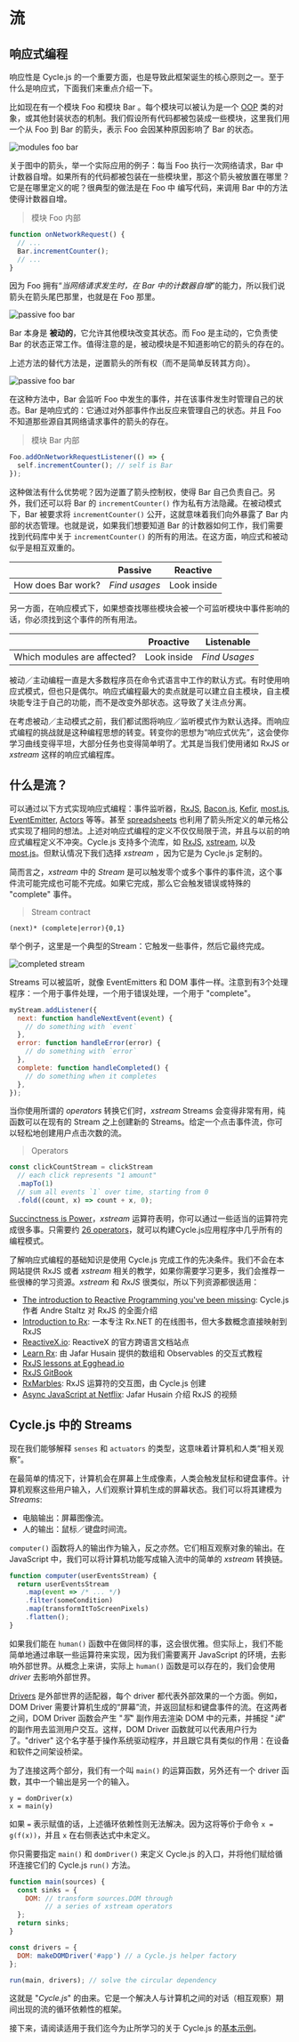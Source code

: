 # 流

## 响应式编程

响应性是 Cycle.js 的一个重要方面，也是导致此框架诞生的核心原则之一。至于什么是响应式，下面我们来重点介绍一下。

比如现在有一个模块 Foo 和模块 Bar 。每个模块可以被认为是一个 [OOP](https://en.wikipedia.org/wiki/Object-oriented_programming) 类的对象，或其他封装状态的机制。我们假设所有代码都被包装成一些模块，这里我们用一个从 Foo 到 Bar 的箭头，表示 Foo 会因某种原因影响了 Bar 的状态。

![modules foo bar](img/modules-foo-bar.svg)

关于图中的箭头，举一个实际应用的例子：每当 Foo 执行一次网络请求，Bar 中计数器自增。如果所有的代码都被包装在一些模块里，那这个箭头被放置在哪里？它是在哪里定义的呢？很典型的做法是在 Foo 中 编写代码，来调用 Bar 中的方法使得计数器自增。

> 模块 Foo 内部

```javascript
function onNetworkRequest() {
  // ...
  Bar.incrementCounter();
  // ...
}
```

因为 Foo 拥有“*当网络请求发生时，在 Bar 中的计数器自增*”的能力，所以我们说箭头在箭头尾巴那里，也就是在 Foo 那里。

![passive foo bar](img/passive-foo-bar.svg)

Bar 本身是 **被动的**，它允许其他模块改变其状态。而 Foo 是主动的，它负责使 Bar 的状态正常工作。值得注意的是，被动模块是不知道影响它的箭头的存在的。

上述方法的替代方法是，逆置箭头的所有权（而不是简单反转其方向）。

![passive foo bar](img/reactive-foo-bar.svg)

在这种方法中，Bar 会监听 Foo 中发生的事件，并在该事件发生时管理自己的状态。Bar 是响应式的：它通过对外部事件作出反应来管理自己的状态。并且 Foo 不知道那些源自其网络请求事件的箭头的存在。

> 模块 Bar 内部

```javascript
Foo.addOnNetworkRequestListener(() => {
  self.incrementCounter(); // self is Bar
});
```

这种做法有什么优势呢？因为逆置了箭头控制权，使得 Bar 自己负责自己。另外，我们还可以将 Bar 的 `incrementCounter()` 作为私有方法隐藏。在被动模式下，Bar 被要求将 `incrementCounter()` 公开，这就意味着我们向外暴露了 Bar 内部的状态管理。也就是说，如果我们想要知道 Bar 的计数器如何工作，我们需要找到代码库中关于 `incrementCounter()` 的所有的用法。在这方面，响应式和被动似乎是相互双重的。

|                       | Passive                 | Reactive      |
|-----------------------|-------------------------|---------------|
| How does Bar work?    | *Find usages*           | Look inside   |

另一方面，在响应模式下，如果想查找哪些模块会被一个可监听模块中事件影响的话，你必须找到这个事件的所有用法。

|                             | Proactive               | Listenable    |
|-----------------------------|-------------------------|---------------|
| Which modules are affected? | Look inside             | *Find Usages* |

被动／主动编程一直是大多数程序员在命令式语言中工作的默认方式。有时使用响应式模式，但也只是偶尔。响应式编程最大的卖点就是可以建立自主模块，自主模块能专注于自己的功能，而不是改变外部状态。这导致了关注点分离。

在考虑被动／主动模式之前，我们都试图将响应／监听模式作为默认选择。而响应式编程的挑战就是这种编程思想的转变。转变你的思想为“响应式优先”，这会使你学习曲线变得平坦，大部分任务也变得简单明了。尤其是当我们使用诸如 RxJS or *xstream* 这样的响应式编程库。

## 什么是流？

可以通过以下方式实现响应式编程：事件监听器，[RxJS](http://reactivex.io/rxjs), [Bacon.js](http://baconjs.github.io/), [Kefir](https://rpominov.github.io/kefir/), [most.js](https://github.com/cujojs/most), [EventEmitter](https://nodejs.org/api/events.html), [Actors](https://en.wikipedia.org/wiki/Actor_model) 等等。甚至 [spreadsheets](https://en.wikipedia.org/wiki/Reactive_programming) 也利用了箭头所定义的单元格公式实现了相同的想法。上述对响应式编程的定义不仅仅局限于流，并且与以前的响应式编程定义不冲突。Cycle.js 支持多个流库，如 [RxJS](http://reactivex.io/rxjs), [xstream](http://staltz.com/xstream), 以及 [most.js](https://github.com/cujojs/most)。但默认情况下我们选择 *xstream* ，因为它是为 Cycle.js 定制的。

简而言之，*xstream* 中的 *Stream* 是可以触发零个或多个事件的事件流，这个事件流可能完成也可能不完成。如果它完成，那么它会触发错误或特殊的 "complete" 事件。

> Stream contract

```
(next)* (complete|error){0,1}
```

举个例子，这里是一个典型的Stream：它触发一些事件，然后它最终完成。

![completed stream](img/completed-stream.svg)

Streams 可以被监听，就像 EventEmitters 和 DOM 事件一样。注意到有3个处理程序：一个用于事件处理，一个用于错误处理，一个用于 "complete"。

```javascript
myStream.addListener({
  next: function handleNextEvent(event) {
    // do something with `event`
  },
  error: function handleError(error) {
    // do something with `error`
  },
  complete: function handleCompleted() {
    // do something when it completes
  },
});
```

当你使用所谓的 *operators* 转换它们时，*xstream* Streams 会变得非常有用，纯函数可以在现有的 Stream 之上创建新的 Streams。给定一个点击事件流，你可以轻松地创建用户点击次数的流。

> Operators

```javascript
const clickCountStream = clickStream
  // each click represents "1 amount"
  .mapTo(1)
  // sum all events `1` over time, starting from 0
  .fold((count, x) => count + x, 0);
```

[Succinctness is Power](http://www.paulgraham.com/power.html)，*xstream* 运算符表明，你可以通过一些适当的运算符完成很多事。只需要约 [26 operators](https://github.com/staltz/xstream#methods-and-operators)，就可以构建Cycle.js应用程序中几乎所有的编程模式。

了解响应式编程的基础知识是使用 Cycle.js 完成工作的先决条件。我们不会在本网站提供 RxJS 或者 *xstream* 相关的教学，如果你需要学习更多，我们会推荐一些很棒的学习资源。*xstream* 和 *RxJS* 很类似，所以下列资源都很适用：

- [The introduction to Reactive Programming you've been missing](https://gist.github.com/staltz/868e7e9bc2a7b8c1f754): Cycle.js 作者 Andre Staltz 对 RxJS 的全面介绍
- [Introduction to Rx](http://introtorx.com/): 一本专注 Rx.NET 的在线图书，但大多数概念直接映射到RxJS
- [ReactiveX.io](http://reactivex.io/): ReactiveX 的官方跨语言文档站点
- [Learn Rx](http://reactivex.io/learnrx/): 由 Jafar Husain 提供的数组和 Observables 的交互式教程
- [RxJS lessons at Egghead.io](https://egghead.io/technologies/rx)
- [RxJS GitBook](http://xgrommx.github.io/rx-book/)
- [RxMarbles](http://rxmarbles.com/): RxJS 运算符的交互图，由 Cycle.js 创建
- [Async JavaScript at Netflix](https://www.youtube.com/watch?v=XRYN2xt11Ek): Jafar Husain 介绍 RxJS 的视频

## Cycle.js 中的 Streams

现在我们能够解释 `senses` 和 `actuators` 的类型，这意味着计算机和人类“相关观察”。

在最简单的情况下，计算机会在屏幕上生成像素，人类会触发鼠标和键盘事件。计算机观察这些用户输入，人们观察计算机生成的屏幕状态。我们可以将其建模为 *Streams*:

- 电脑输出：屏幕图像流。
- 人的输出：鼠标／键盘时间流。

`computer()` 函数将人的输出作为输入，反之亦然。它们相互观察对象的输出。在 JavaScript 中，我们可以将计算机功能写成输入流中的简单的 *xstream* 转换链。

```javascript
function computer(userEventsStream) {
  return userEventsStream
    .map(event => /* ... */)
    .filter(someCondition)
    .map(transformItToScreenPixels)
    .flatten();
}
```

如果我们能在 `human()` 函数中在做同样的事，这会很优雅。但实际上，我们不能简单地通过串联一些运算符来实现，因为我们需要离开 JavaScript 的环境，去影响外部世界。从概念上来讲，实际上 `human()` 函数是可以存在的，我们会使用 *driver* 去影响外部世界。

[Drivers](drivers.html) 是外部世界的适配器，每个 driver 都代表外部效果的一个方面。例如，DOM Driver 需要计算机生成的“屏幕”流，并返回鼠标和键盘事件的流。在这两者之间，DOM Driver 函数会产生 "*写*" 副作用去渲染 DOM 中的元素，并捕捉 "*读*" 的副作用去监测用户交互。这样，DOM Driver 函数就可以代表用户行为了。"driver" 这个名字基于操作系统驱动程序，并且跟它具有类似的作用：在设备和软件之间架设桥梁。

为了连接这两个部分，我们有一个叫 `main()` 的运算函数，另外还有一个 driver 函数，其中一个输出是另一个的输入。

```
y = domDriver(x)
x = main(y)
```

如果 `=` 表示赋值的话，上述循环依赖性则无法解决。因为这将等价于命令 `x = g(f(x))`，并且 `x` 在右侧表达式中未定义。

你只需要指定 `main()` 和 `domDriver()` 来定义 Cycle.js 的入口，并将他们赋给循环连接它们的 Cycle.js `run()` 方法。

```javascript
function main(sources) {
  const sinks = {
    DOM: // transform sources.DOM through
         // a series of xstream operators
  };
  return sinks;
}

const drivers = {
  DOM: makeDOMDriver('#app') // a Cycle.js helper factory
};

run(main, drivers); // solve the circular dependency
```

这就是 "*Cycle.js*" 的由来。它是一个解决人与计算机之间的对话（相互观察）期间出现的流的循环依赖性的框架。

接下来，请阅读适用于我们迄今为止所学习的关于 Cycle.js 的[基本示例](basic-examples.html)。
